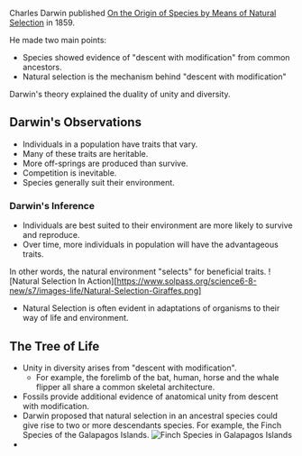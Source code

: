 Charles Darwin published [On the Origin of Species by Means of Natural Selection](https://en.wikipedia.org/wiki/On_the_Origin_of_Species) in 1859.

He made two main points:
- Species showed evidence of "descent with modification" from common ancestors.
- Natural selection is the mechanism behind "descent with modification"

Darwin's theory explained the duality of unity and diversity.

## Darwin's Observations

- Individuals in a population have traits that vary.
- Many of these traits are heritable.
- More off-springs are produced than survive.
- Competition is inevitable.
- Species generally suit their environment.

### Darwin's Inference
- Individuals are best suited to their environment are more likely to survive and reproduce.
- Over time, more individuals in population will have the advantageous traits.

In other words, the natural environment "selects" for beneficial traits.
![Natural Selection In Action][https://www.solpass.org/science6-8-new/s7/images-life/Natural-Selection-Giraffes.png]

- Natural Selection is often evident in adaptations of organisms to their way of life and environment.

## The Tree of Life
- Unity in diversity arises from "descent with modification".
	- For example, the forelimb of the bat, human, horse and the whale flipper all share a common skeletal architecture.
- Fossils provide additional evidence of anatomical unity from descent with modification.
- Darwin proposed that natural selection in an ancestral species could give rise to two or more descendants species. For example, the Finch Species of the Galapagos Islands. 
	![Finch Species in Galapagos Islands](https://cruise-tour.com/wp-content/uploads/2018/05/Finches2.jpg)
- 